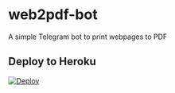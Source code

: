 # web2pdf-bot
A simple Telegram bot to print webpages to PDF

## Deploy to Heroku

[![Deploy](https://www.herokucdn.com/deploy/button.svg)](https://heroku.com/deploy?template=https://github.com/samadii/web2pdf-bot)
